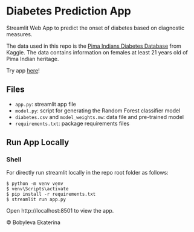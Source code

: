 # Diabetes Prediction App

Streamlit Web App to predict the onset of diabetes based on diagnostic measures.

The data used in this repo is the [Pima Indians Diabetes Database](https://www.kaggle.com/datasets/uciml/pima-indians-diabetes-database) from Kaggle.
The data contains information on females at least 21 years old of Pima Indian heritage.

Try app [here](https://app-diabetes.streamlit.app)!

## Files

- `app.py`: streamlit app file
- `model.py`: script for generating the Random Forest classifier model
- `diabetes.csv` and `model_weights.mw`: data file and pre-trained model
- `requirements.txt`: package requirements files

## Run App Locally 

### Shell

For directly run streamlit locally in the repo root folder as follows:

```shell
$ python -m venv venv
$ venv\Scripts\activate
$ pip install -r requirements.txt
$ streamlit run app.py
```
Open http://localhost:8501 to view the app.



&copy; Bobyleva Ekaterina
